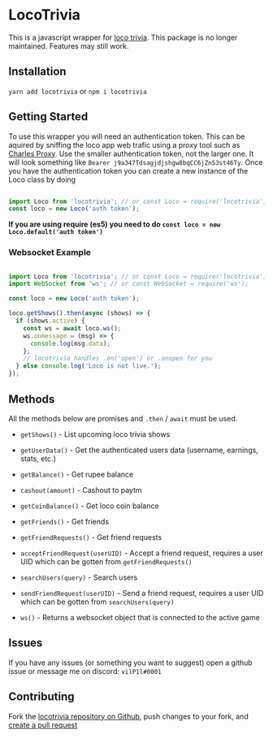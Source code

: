 # LocoTrivia

This is a javascript wrapper for [loco trivia](https://getloconow.com). This package is no longer maintained. Features may still work.

## Installation

`yarn add locotrivia` or `npm i locotrivia`

## Getting Started

To use this wrapper you will need an authentication token. This can be aquired by sniffing the loco app web trafic using a proxy tool such as [Charles Proxy](https://www.charlesproxy.com/). Use the smaller authentication token, not the larger one. It will look something like `Bearer j9a347Tdsagjdjshgw8bqCC6jZn53st46Ty`. Once you have the authentication token you can create a new instance of the Loco class by doing  

```js

import Loco from 'locotrivia'; // or const Loco = require('locotrivia');
const loco = new Loco('auth token');

```

**If you are using require (es5) you need to do `const loco = new Loco.default('auth token')`**

### Websocket Example

```js

import Loco from 'locotrivia'; // or const Loco = require('locotrivia');
import WebSocket from 'ws'; // or const WebSocket = require('ws');

const loco = new Loco('auth token');

loco.getShows().then(async (shows) => {
  if (shows.active) {
    const ws = await loco.ws();
    ws.onmessage = (msg) => {
      console.log(msg.data);
    };
    // locotrivia handles .on('open') or .onopen for you
  } else console.log('Loco is not live.');
});

```

## Methods

All the methods below are promises and `.then` / `await` must be used.

- `getShows()` - List upcoming loco trivia shows

- `getUserData()` - Get the authenticated users data (username, earnings, stats, etc.)

- `getBalance()` - Get rupee balance

- `cashout(amount)` - Cashout to paytm

- `getCoinBalance()` - Get loco coin balance

- `getFriends()` - Get friends

- `getFriendRequests()` - Get friend requests

- `acceptFriendRequest(userUID)` - Accept a friend request, requires a user UID which can be gotten from `getFriendRequests()`

- `searchUsers(query)` - Search users

- `sendFriendRequest(userUID)` - Send a friend request, requires a user UID which can be gotten from `searchUsers(query)`

- `ws()` - Returns a websocket object that is connected to the active game

## Issues

If you have any issues (or something you want to suggest) open a github issue or message me on discord: `vilP1l#0001`

## Contributing

Fork the [locotrivia repository on Github](https://https://github.com/vilP1l/locotrivia), push changes to your fork, and [create a pull request](https://github.com/vilP1l/locotrivia/pull/new/master)
